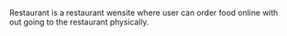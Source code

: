 Restaurant is a restaurant wensite where user can order food online with out going to the restaurant physically.
